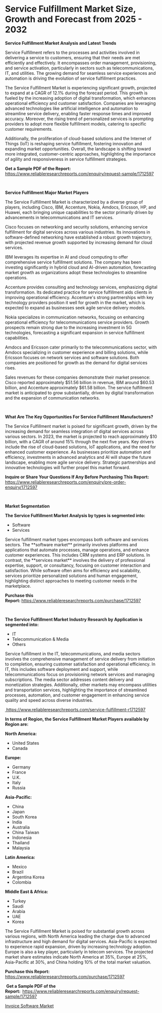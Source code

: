 <p><h1>Service Fulfillment Market Size, Growth and Forecast from 2025 - 2032</h1></p><p><strong>Service Fulfillment Market Analysis and Latest Trends</strong></p>
<p><p>Service Fulfillment refers to the processes and activities involved in delivering a service to customers, ensuring that their needs are met efficiently and effectively. It encompasses order management, provisioning, and service activation, particularly in sectors such as telecommunications, IT, and utilities. The growing demand for seamless service experiences and automation is driving the evolution of service fulfillment practices.</p><p>The Service Fulfillment Market is experiencing significant growth, projected to expand at a CAGR of 12.1% during the forecast period. This growth is fueled by the increasing adoption of digital transformation, which enhances operational efficiency and customer satisfaction. Companies are leveraging advanced technologies like artificial intelligence and automation to streamline service delivery, enabling faster response times and improved accuracy. Moreover, the rising trend of personalized services is prompting providers to adopt more flexible fulfillment models, catering to specific customer requirements.</p><p>Additionally, the proliferation of cloud-based solutions and the Internet of Things (IoT) is reshaping service fulfillment, fostering innovation and expanding market opportunities. Overall, the landscape is shifting toward more integrated, customer-centric approaches, highlighting the importance of agility and responsiveness in service fulfillment strategies.</p></p>
<p><strong>Get a Sample PDF of the Report:&nbsp;</strong> <a href="https://www.reliableresearchreports.com/enquiry/request-sample/1712597?utm_campaign=3315&utm_medium=2&utm_source=Github&utm_content=ia&utm_term=10032025&utm_id=service-fulfillment">https://www.reliableresearchreports.com/enquiry/request-sample/1712597</a></p>
<p>&nbsp;</p>
<p><strong>Service Fulfillment Major Market Players</strong></p>
<p><p>The Service Fulfillment Market is characterized by a diverse group of players, including Cisco, IBM, Accenture, Nokia, Amdocs, Ericsson, HP, and Huawei, each bringing unique capabilities to the sector primarily driven by advancements in telecommunications and IT services.</p><p>Cisco focuses on networking and security solutions, enhancing service fulfillment for digital services across various industries. Its innovations in software-defined networking have established a robust growth trajectory, with projected revenue growth supported by increasing demand for cloud services.</p><p>IBM leverages its expertise in AI and cloud computing to offer comprehensive service fulfillment solutions. The company has been investing significantly in hybrid cloud and AI-driven automation, forecasting market growth as organizations adopt these technologies to streamline operations.</p><p>Accenture provides consulting and technology services, emphasizing digital transformation. Its dedicated practice for service fulfillment aids clients in improving operational efficiency. Accenture's strong partnerships with key technology providers position it well for growth in the market, which is expected to expand as businesses seek agile service delivery models.</p><p>Nokia specializes in communication networks, focusing on enhancing operational efficiency for telecommunications service providers. Growth prospects remain strong due to the increasing investment in 5G technologies, forecasting a significant expansion in service fulfillment capabilities.</p><p>Amdocs and Ericsson cater primarily to the telecommunications sector, with Amdocs specializing in customer experience and billing solutions, while Ericsson focuses on network services and software solutions. Both companies are positioned for growth as the demand for digital services rises.</p><p>Sales revenues for these companies demonstrate their market presence: Cisco reported approximately $51.56 billion in revenue, IBM around $60.53 billion, and Accenture approximately $61.58 billion. The service fulfillment market is anticipated to grow substantially, driven by digital transformation and the expansion of communication networks.</p></p>
<p>&nbsp;</p>
<p><strong>What Are The Key Opportunities For Service Fulfillment Manufacturers?</strong></p>
<p><p>The Service Fulfillment market is poised for significant growth, driven by the increasing demand for seamless integration of digital services across various sectors. In 2023, the market is projected to reach approximately $10 billion, with a CAGR of around 15% through the next five years. Key drivers include the rise of cloud-based solutions, IoT applications, and the need for enhanced customer experience. As businesses prioritize automation and efficiency, investments in advanced analytics and AI will shape the future landscape, enabling more agile service delivery. Strategic partnerships and innovative technologies will further propel this market forward.</p></p>
<p><strong>Inquire or Share Your Questions If Any Before Purchasing This Report:</strong> <a href="https://www.reliableresearchreports.com/enquiry/pre-order-enquiry/1712597?utm_campaign=3315&utm_medium=2&utm_source=Github&utm_content=ia&utm_term=10032025&utm_id=service-fulfillment">https://www.reliableresearchreports.com/enquiry/pre-order-enquiry/1712597</a></p>
<p>&nbsp;</p>
<p><strong>Market Segmentation</strong></p>
<p><strong>The Service Fulfillment Market Analysis by types is segmented into:</strong></p>
<p><ul><li>Software</li><li>Services</li></ul></p>
<p><p>Service fulfillment market types encompass both software and services sectors. The **software market** primarily involves platforms and applications that automate processes, manage operations, and enhance customer experiences. This includes CRM systems and ERP solutions. In contrast, the **services market** involves the delivery of professional expertise, support, or consultancy, focusing on customer interaction and satisfaction. While software often aims for efficiency and scalability, services prioritize personalized solutions and human engagement, highlighting distinct approaches to meeting customer needs in the marketplace.</p></p>
<p><strong>Purchase this Report:&nbsp;</strong><a href="https://www.reliableresearchreports.com/purchase/1712597?utm_campaign=3315&utm_medium=2&utm_source=Github&utm_content=ia&utm_term=10032025&utm_id=service-fulfillment">https://www.reliableresearchreports.com/purchase/1712597</a></p>
<p>&nbsp;</p>
<p><strong>The Service Fulfillment Market Industry Research by Application is segmented into:</strong></p>
<p><ul><li>IT</li><li>Telecommunication & Media</li><li>Others</li></ul></p>
<p><p>Service fulfillment in the IT, telecommunications, and media sectors involves the comprehensive management of service delivery from initiation to completion, ensuring customer satisfaction and operational efficiency. In IT, this includes software deployment and support, while telecommunications focus on provisioning network services and managing subscriptions. The media sector addresses content delivery and monetization strategies. Additionally, other markets may encompass utilities and transportation services, highlighting the importance of streamlined processes, automation, and customer engagement in enhancing service quality and speed across diverse industries.</p></p>
<p><a href="https://www.reliableresearchreports.com/service-fulfillment-r1712597?utm_campaign=3315&utm_medium=2&utm_source=Github&utm_content=ia&utm_term=10032025&utm_id=service-fulfillment">&nbsp;https://www.reliableresearchreports.com/service-fulfillment-r1712597</a></p>
<p><strong>In terms of Region, the Service Fulfillment Market Players available by Region are:</strong></p>
<p>
    <p> <strong> North America: </strong>
        <ul>
            <li>United States</li>
            <li>Canada</li>
        </ul>
        </p> 
    <p> <strong> Europe: </strong>
        <ul>
            <li>Germany</li>
            <li>France</li>
            <li>U.K.</li>
            <li>Italy</li>
            <li>Russia</li>
        </ul>
        </p> 
    <p> <strong> Asia-Pacific: </strong>
        <ul>
            <li>China</li>
            <li>Japan</li>
            <li>South Korea</li>
            <li>India</li>
            <li>Australia</li>
            <li>China Taiwan</li>
            <li>Indonesia</li>
            <li>Thailand</li>
            <li>Malaysia</li>
        </ul>
        </p> 
    <p> <strong> Latin America: </strong>
        <ul>
            <li>Mexico</li>
            <li>Brazil</li>
            <li>Argentina Korea</li>
            <li>Colombia</li>
        </ul>
        </p> 
    <p> <strong> Middle East & Africa: </strong>
        <ul>
            <li>Turkey</li>
            <li>Saudi</li>
            <li>Arabia</li>
            <li>UAE</li>
            <li>Korea</li>
        </ul>
    </p>
    </p>
<p><p>The Service Fulfillment Market is poised for substantial growth across various regions, with North America leading the charge due to advanced infrastructure and high demand for digital services. Asia-Pacific is expected to experience rapid expansion, driven by increasing technology adoption. Europe is also a key player, particularly in telecom services. The projected market share estimates indicate North America at 35%, Europe at 25%, Asia-Pacific at 30%, and China holding 10% of the total market valuation.</p></p>
<p><strong>Purchase this Report: </strong><a href="https://www.reliableresearchreports.com/purchase/1712597?utm_campaign=3315&utm_medium=2&utm_source=Github&utm_content=ia&utm_term=10032025&utm_id=service-fulfillment">https://www.reliableresearchreports.com/purchase/1712597</a></p>
<p>&nbsp;<strong>Get a Sample PDF of the Report:&nbsp;&nbsp;</strong><a href="https://www.reliableresearchreports.com/enquiry/request-sample/1712597?utm_campaign=3315&utm_medium=2&utm_source=Github&utm_content=ia&utm_term=10032025&utm_id=service-fulfillment">https://www.reliableresearchreports.com/enquiry/request-sample/1712597</a></p>
<p><strong></strong></p>
<p><p><a href="https://github.com/sderolza/Market-Research-Report-List-1/blob/main/invoice-software-market.md?utm_campaign=3315&utm_medium=2&utm_source=Github&utm_content=ia&utm_term=10032025&utm_id=service-fulfillment">Invoice Software Market</a></p></p>